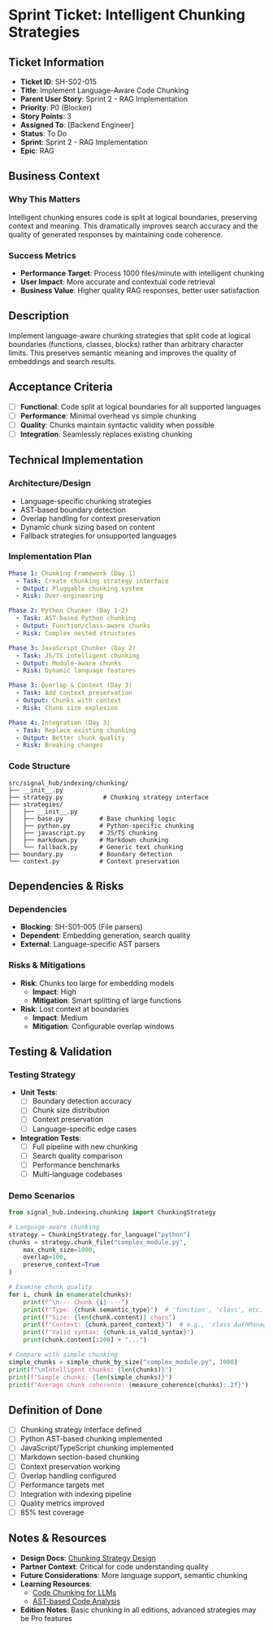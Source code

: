# Sprint Ticket: Intelligent Chunking Strategies

## Ticket Information
- **Ticket ID**: SH-S02-015
- **Title**: Implement Language-Aware Code Chunking
- **Parent User Story**: Sprint 2 - RAG Implementation
- **Priority**: P0 (Blocker)
- **Story Points**: 3
- **Assigned To**: [Backend Engineer]
- **Status**: To Do
- **Sprint**: Sprint 2 - RAG Implementation
- **Epic**: RAG

## Business Context
### Why This Matters
Intelligent chunking ensures code is split at logical boundaries, preserving context and meaning. This dramatically improves search accuracy and the quality of generated responses by maintaining code coherence.

### Success Metrics
- **Performance Target**: Process 1000 files/minute with intelligent chunking
- **User Impact**: More accurate and contextual code retrieval
- **Business Value**: Higher quality RAG responses, better user satisfaction

## Description
Implement language-aware chunking strategies that split code at logical boundaries (functions, classes, blocks) rather than arbitrary character limits. This preserves semantic meaning and improves the quality of embeddings and search results.

## Acceptance Criteria
- [ ] **Functional**: Code split at logical boundaries for all supported languages
- [ ] **Performance**: Minimal overhead vs simple chunking
- [ ] **Quality**: Chunks maintain syntactic validity when possible
- [ ] **Integration**: Seamlessly replaces existing chunking

## Technical Implementation

### Architecture/Design
- Language-specific chunking strategies
- AST-based boundary detection
- Overlap handling for context preservation
- Dynamic chunk sizing based on content
- Fallback strategies for unsupported languages

### Implementation Plan
```yaml
Phase 1: Chunking Framework (Day 1)
  - Task: Create chunking strategy interface
  - Output: Pluggable chunking system
  - Risk: Over-engineering

Phase 2: Python Chunker (Day 1-2)
  - Task: AST-based Python chunking
  - Output: Function/class-aware chunks
  - Risk: Complex nested structures

Phase 3: JavaScript Chunker (Day 2)
  - Task: JS/TS intelligent chunking
  - Output: Module-aware chunks
  - Risk: Dynamic language features

Phase 3: Overlap & Context (Day 3)
  - Task: Add context preservation
  - Output: Chunks with context
  - Risk: Chunk size explosion

Phase 4: Integration (Day 3)
  - Task: Replace existing chunking
  - Output: Better chunk quality
  - Risk: Breaking changes
```

### Code Structure
```
src/signal_hub/indexing/chunking/
├── __init__.py
├── strategy.py           # Chunking strategy interface
├── strategies/
│   ├── __init__.py
│   ├── base.py          # Base chunking logic
│   ├── python.py        # Python-specific chunking
│   ├── javascript.py    # JS/TS chunking
│   ├── markdown.py      # Markdown chunking
│   └── fallback.py      # Generic text chunking
├── boundary.py          # Boundary detection
└── context.py           # Context preservation
```

## Dependencies & Risks
### Dependencies
- **Blocking**: SH-S01-005 (File parsers)
- **Dependent**: Embedding generation, search quality
- **External**: Language-specific AST parsers

### Risks & Mitigations
- **Risk**: Chunks too large for embedding models
  - **Impact**: High
  - **Mitigation**: Smart splitting of large functions
- **Risk**: Lost context at boundaries
  - **Impact**: Medium
  - **Mitigation**: Configurable overlap windows

## Testing & Validation

### Testing Strategy
- **Unit Tests**: 
  - [ ] Boundary detection accuracy
  - [ ] Chunk size distribution
  - [ ] Context preservation
  - [ ] Language-specific edge cases
- **Integration Tests**:
  - [ ] Full pipeline with new chunking
  - [ ] Search quality comparison
  - [ ] Performance benchmarks
  - [ ] Multi-language codebases

### Demo Scenarios
```python
from signal_hub.indexing.chunking import ChunkingStrategy

# Language-aware chunking
strategy = ChunkingStrategy.for_language("python")
chunks = strategy.chunk_file("complex_module.py", 
    max_chunk_size=1000,
    overlap=100,
    preserve_context=True
)

# Examine chunk quality
for i, chunk in enumerate(chunks):
    print(f"\n--- Chunk {i} ---")
    print(f"Type: {chunk.semantic_type}")  # 'function', 'class', etc.
    print(f"Size: {len(chunk.content)} chars")
    print(f"Context: {chunk.parent_context}")  # e.g., 'class AuthManager'
    print(f"Valid syntax: {chunk.is_valid_syntax}")
    print(chunk.content[:200] + "...")

# Compare with simple chunking
simple_chunks = simple_chunk_by_size("complex_module.py", 1000)
print(f"\nIntelligent chunks: {len(chunks)}")
print(f"Simple chunks: {len(simple_chunks)}")
print(f"Average chunk coherence: {measure_coherence(chunks):.2f}")
```

## Definition of Done
- [ ] Chunking strategy interface defined
- [ ] Python AST-based chunking implemented
- [ ] JavaScript/TypeScript chunking implemented
- [ ] Markdown section-based chunking
- [ ] Context preservation working
- [ ] Overlap handling configured
- [ ] Performance targets met
- [ ] Integration with indexing pipeline
- [ ] Quality metrics improved
- [ ] 85% test coverage

## Notes & Resources
- **Design Docs**: [Chunking Strategy Design](../../architecture/chunking-strategy.md)
- **Partner Context**: Critical for code understanding quality
- **Future Considerations**: More language support, semantic chunking
- **Learning Resources**: 
  - [Code Chunking for LLMs](https://www.anthropic.com/research/code-chunking)
  - [AST-based Code Analysis](https://realpython.com/python-ast/)
- **Edition Notes**: Basic chunking in all editions, advanced strategies may be Pro features